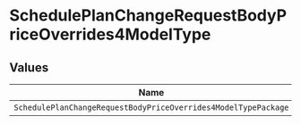 # SchedulePlanChangeRequestBodyPriceOverrides4ModelType


## Values

| Name                                                           | Value                                                          |
| -------------------------------------------------------------- | -------------------------------------------------------------- |
| `SchedulePlanChangeRequestBodyPriceOverrides4ModelTypePackage` | package                                                        |